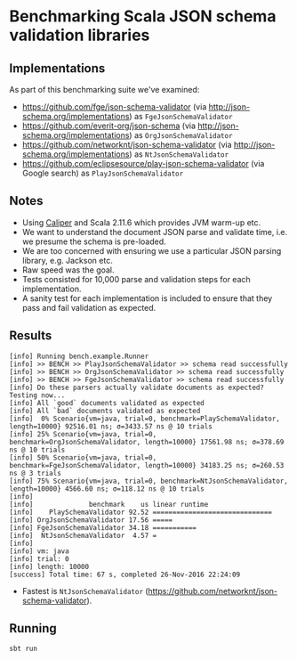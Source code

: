 # Benchmarking Scala JSON schema validation libraries

## Implementations
As part of this benchmarking suite we've examined:

* https://github.com/fge/json-schema-validator (via http://json-schema.org/implementations) as `FgeJsonSchemaValidator`
* https://github.com/everit-org/json-schema  (via http://json-schema.org/implementations) as `OrgJsonSchemaValidator`
* https://github.com/networknt/json-schema-validator (via http://json-schema.org/implementations) as `NtJsonSchemaValidator`
* https://github.com/eclipsesource/play-json-schema-validator (via Google search) as `PlayJsonSchemaValidator`
 

## Notes
* Using [Caliper](http://code.google.com/p/caliper/) and Scala 2.11.6 which provides JVM warm-up etc.
* We want to understand the document JSON parse and validate time, i.e. we presume the schema is pre-loaded.
* We are too concerned with ensuring we use a particular JSON parsing library, e.g. Jackson etc.
* Raw speed was the goal.
* Tests consisted for 10,000 parse and validation steps for each implementation. 
* A sanity test for each implementation is included to ensure that they pass and fail validation as expected.

## Results

```
[info] Running bench.example.Runner
[info] >> BENCH >> PlayJsonSchemaValidator >> schema read successfully
[info] >> BENCH >> OrgJsonSchemaValidator >> schema read successfully
[info] >> BENCH >> FgeJsonSchemaValidator >> schema read successfully
[info] Do these parsers actually validate documents as expected? Testing now...
[info] All `good` documents validated as expected
[info] All `bad` documents validated as expected
[info]  0% Scenario{vm=java, trial=0, benchmark=PlaySchemaValidator, length=10000} 92516.01 ns; σ=3433.57 ns @ 10 trials
[info] 25% Scenario{vm=java, trial=0, benchmark=OrgJsonSchemaValidator, length=10000} 17561.98 ns; σ=378.69 ns @ 10 trials
[info] 50% Scenario{vm=java, trial=0, benchmark=FgeJsonSchemaValidator, length=10000} 34183.25 ns; σ=260.53 ns @ 3 trials
[info] 75% Scenario{vm=java, trial=0, benchmark=NtJsonSchemaValidator, length=10000} 4566.60 ns; σ=118.12 ns @ 10 trials
[info]
[info]              benchmark    us linear runtime
[info]    PlaySchemaValidator 92.52 ==============================
[info] OrgJsonSchemaValidator 17.56 =====
[info] FgeJsonSchemaValidator 34.18 ===========
[info]  NtJsonSchemaValidator  4.57 =
[info]
[info] vm: java
[info] trial: 0
[info] length: 10000
[success] Total time: 67 s, completed 26-Nov-2016 22:24:09
```

* Fastest is `NtJsonSchemaValidator` (https://github.com/networknt/json-schema-validator).

## Running
`sbt run`


